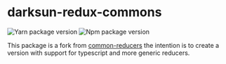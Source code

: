 # darksun-redux-commons

![Yarn package version](https://img.shields.io/badge/YARN-1.0.0-blue?style=flat&logo=yarn&link=https://legacy.yarnpkg.com/en/package/darksun-redux-commons)
![Npm package version](https://img.shields.io/badge/NPM-1.0.0-red?style=flat&logo=NPM&link=https://legacy.yarnpkg.com/en/package/darksun-redux-commons)

This package is a fork from [common-reducers](https://github.com/samuelchvez/common-reducers)  the intention is to create a version with support for typescript and more generic reducers.